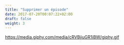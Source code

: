 ```yaml
---
title: "Supprimer un épisode"
date: 2017-07-20T00:07:22+02:00
draft: false
weight: 3
---
```



https://media.giphy.com/media/cRVBjiuGR1iBW/giphy.gif